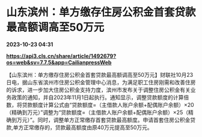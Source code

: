 # 山东滨州：单方缴存住房公积金首套贷款最高额调高至50万元

**2023-10-23 04:31**

**https://api3.cls.cn/share/article/1492679?os=web&sv=7.7.5&app=CailianpressWeb**

【山东滨州：单方缴存住房公积金首套贷款最高额调高至50万元】财联社10月23日电，据山东省滨州市住房公积金管理中心消息，为满足职工住房刚需和改善住房的诉求，进一步加大住房公积金支持力度，滨州市发布关于调整住房公积金有关业务政策的通知，并自2023年11月1日起执行。通知显示，调整贷款额度的计算倍数，将贷款额度计算公式由“贷款额度=（主借款人账户余额+配偶账户余额）×20（精确到万元）”调整为“贷款额度=（主借款人账户余额+配偶账户余额）×25（精确到万元）”。同时，调整单方正常缴存首套贷款最高额度。申请首套住房公积金贷款,单方正常缴存的，贷款最高额度由原40万元提高至50万元。